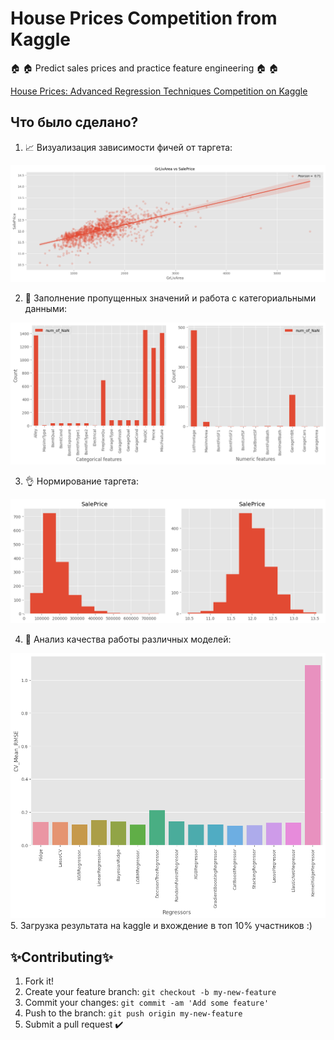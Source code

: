 # House Prices Competition from Kaggle
🏠 🏠 Predict sales prices and practice feature engineering 🏠 🏠

[House Prices: Advanced Regression Techniques Competition on Kaggle](https://www.kaggle.com/c/house-prices-advanced-regression-techniques)
## Что было сделано?
1. :chart_with_upwards_trend: Визуализация зависимости фичей от таргета:
<img src="2.png">

2. :construction_worker: Заполнение пропущенных значений и работа с категориальными данными:
<img src="nan.png">

3. :ok_hand: Нормирование таргета:
<img src="target.png">

4. :pencil: Анализ качества работы различных моделей:
<img src="index.png">
5. Загрузка результата на kaggle и вхождение в топ 10% участников :)

## ✨Contributing✨
1. Fork it!
2. Create your feature branch: `git checkout -b my-new-feature`
3. Commit your changes: `git commit -am 'Add some feature'`
4. Push to the branch: `git push origin my-new-feature`
5. Submit a pull request :heavy_check_mark:




